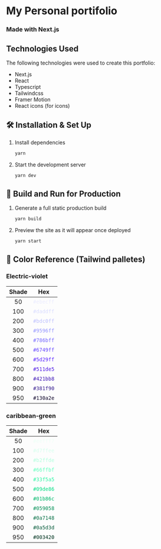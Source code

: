 # My Personal portifolio
### Made with Next.js

## Technologies Used
The following technologies were used to create this portfolio:

- Next.js
- React
- Typescript
- Tailwindcss
- Framer Motion
- React icons (for icons)

## 🛠 Installation & Set Up
1. Install dependencies

   ```sh
   yarn
   ```

2. Start the development server

   ```sh
   yarn dev
   ```

## 🚀 Build and Run for Production

1. Generate a full static production build

   ```sh
   yarn build
   ```

1. Preview the site as it will appear once deployed

   ```sh
   yarn start
   ```


## 🎨 Color Reference (Tailwind palletes)

### Electric-violet
| Shade | Hex                                           |
|:-----:|-----------------------------------------------|
|  50   | <span style="color:#ebecff;">`#ebecff`</span> |
|  100  | <span style="color:#daddff;">`#daddff`</span> |
|  200  | <span style="color:#bdc0ff;">`#bdc0ff`</span> |
|  300  | <span style="color:#9596ff;">`#9596ff`</span> |
|  400  | <span style="color:#786bff;">`#786bff`</span> |
|  500  | <span style="color:#6749ff;">`#6749ff`</span> |
|  600  | <span style="color:#5d29ff;">`#5d29ff`</span> |
|  700  | <span style="color:#511de5;">`#511de5`</span> |
|  800  | <span style="color:#421bb8;">`#421bb8`</span> |
|  900  | <span style="color:#381f90;">`#381f90`</span> |
|  950  | <span style="color:#130a2e;">`#130a2e`</span> |

### caribbean-green
| Shade | Hex                                           |
|:-----:|-----------------------------------------------|
|  50   | <span style="color:#eefff7;">`#eefff7`</span> |
|  100  | <span style="color:#d7ffee;">`#d7ffee`</span> |
|  200  | <span style="color:#b2ffde;">`#b2ffde`</span> |
|  300  | <span style="color:#66ffbf;">`#66ffbf`</span> |
|  400  | <span style="color:#33f5a5;">`#33f5a5`</span> |
|  500  | <span style="color:#09de86;">`#09de86`</span> |
|  600  | <span style="color:#01b86c;">`#01b86c`</span> |
|  700  | <span style="color:#059058;">`#059058`</span> |
|  800  | <span style="color:#0a7148;">`#0a7148`</span> |
|  900  | <span style="color:#0a5d3d;">`#0a5d3d`</span> |
|  950  | <span style="color:#003420;">`#003420`</span> |
